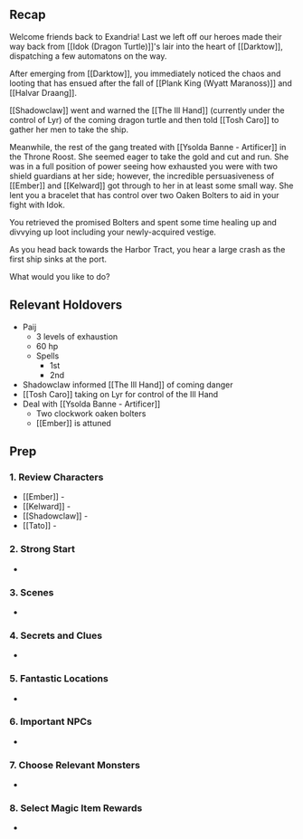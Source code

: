 
## Recap

Welcome friends back to Exandria! Last we left off our heroes made their way back from [[Idok (Dragon Turtle)]]'s lair into the heart of [[Darktow]], dispatching a few automatons on the way.

After emerging from [[Darktow]], you immediately noticed the chaos and looting that has ensued after the fall of [[Plank King (Wyatt Maranoss)]] and [[Halvar Draang]].

[[Shadowclaw]] went and warned the [[The Ill Hand]] (currently under the control of Lyr) of the coming dragon turtle and then told [[Tosh Caro]] to gather her men to take the ship.

Meanwhile, the rest of the gang treated with [[Ysolda Banne - Artificer]] in the Throne Roost. She seemed eager to take the gold and cut and run. She was in a full position of power seeing how exhausted you were with two shield guardians at her side; however, the incredible persuasiveness of [[Ember]] and [[Kelward]] got through to her in at least some small way. She lent you a bracelet that has control over two Oaken Bolters to aid in your fight with Idok.

You retrieved the promised Bolters and spent some time healing up and divvying up loot including your newly-acquired vestige.

As you head back towards the Harbor Tract, you hear a large crash as the first ship sinks at the port.

What would you like to do?

## Relevant Holdovers

* Paij
	* 3 levels of exhaustion
	* 60 hp
	* Spells
		* 1st
		* 2nd
* Shadowclaw informed [[The Ill Hand]] of coming danger
* [[Tosh Caro]] taking on Lyr for control of the Ill Hand
* Deal with [[Ysolda Banne - Artificer]]
	* Two clockwork oaken bolters
	* [[Ember]] is attuned

## Prep
### 1. Review Characters

* [[Ember]] - 
* [[Kelward]] -
* [[Shadowclaw]] - 
* [[Tato]] - 

### 2. Strong Start

* 

### 3. Scenes

* 

### 4. Secrets and Clues

* 

### 5. Fantastic Locations

* 

### 6. Important NPCs

* 

### 7. Choose Relevant Monsters

* 

### 8. Select Magic Item Rewards

* 
